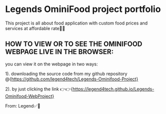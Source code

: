 # Legends OminiFood project portfolio

This project is all about food application with custom food prices and services at affordable rate🥰😍

## HOW TO VIEW OR TO SEE THE OMINIFOOD WEBPAGE LIVE IN THE BROWSER:

you can view it on the webpage in two ways:

1). downloading the source code from my github repository @{https://github.com/legend4tech/Legends-Ominifood-Project}

2). by just clicking the link 👉👉{https://legend4tech.github.io/Legends-Ominifood-WebProject}

From: Legend✅💯
